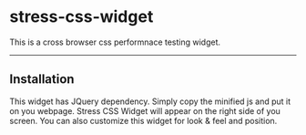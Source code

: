 stress-css-widget
=================

This is a cross browser css performnace testing widget.


_______
Installation
----------
This widget has JQuery dependency. Simply copy the minified js and put it on you webpage. Stress CSS Widget will
 appear on the right side of you screen. You can also customize this widget for look & feel and position.
